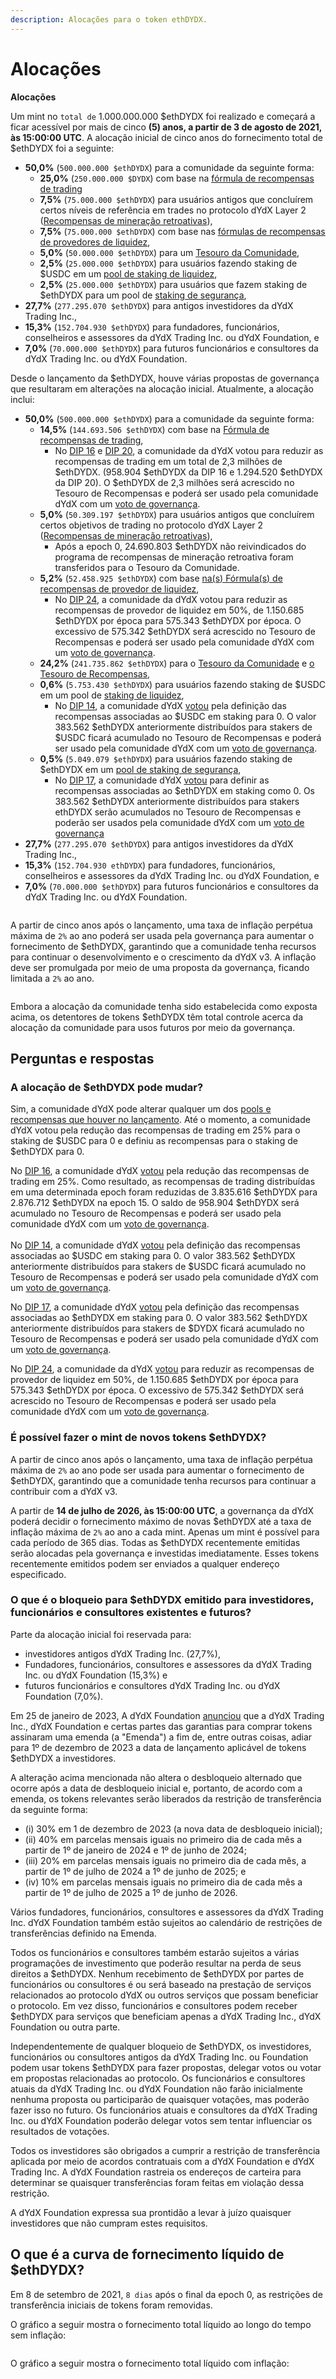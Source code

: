 ```yaml
---
description: Alocações para o token ethDYDX.
---
```


# Alocações

**Alocações**

Um mint no `total de` 1.000.000.000 $ethDYDX foi realizado e começará a ficar acessível por mais de cinco **(5) anos, a partir de 3 de agosto de 2021, às 15:00:00 UTC**. A alocação inicial de cinco anos do fornecimento total de $ethDYDX foi a seguinte:

* **50,0%** (`500.000.000 $ethDYDX`) para a comunidade da seguinte forma:
  * **25,0%** (`250.000.000 $DYDX`) com base na [fórmula de recompensas de trading](https://docs.dydx.community/dydx-governance/rewards/trading-rewards)
  * **7,5%** (`75.000.000 $ethDYDX`) para usuários antigos que concluírem certos níveis de referência em trades no protocolo dYdX Layer 2 ([Recompensas de mineração retroativas](https://docs.dydx.community/dydx-governance/rewards/retroactive-mining-rewards)),
  * **7,5%** (`75.000.000 $ethDYDX`) com base nas [fórmulas de recompensas de provedores de liquidez](https://docs.dydx.community/dydx-governance/rewards/liquidity-provider-rewards),
  * **5,0%** (`50.000.000 $ethDYDX`) para um [Tesouro da Comunidade](https://docs.dydx.community/dydx-governance/start-here/community-treasury/),
  * **2,5%** (`25.000.000 $ethDYDX`) para usuários fazendo staking de $USDC em um [pool de staking de liquidez](https://docs.dydx.community/dydx-governance/staking-pools/liquidity-staking-pool),
  * **2,5%** (`25.000.000 $ethDYDX`) para usuários que fazem staking de $ethDYDX para um pool de [staking de segurança](https://docs.dydx.community/dydx-governance/staking-pools/safety-staking-pool),
* **27,7%** (`277.295.070 $ethDYDX`) para antigos investidores da dYdX Trading Inc.,
* **15,3%** (`152.704.930 $ethDYDX`) para fundadores, funcionários, conselheiros e assessores da dYdX Trading Inc. ou dYdX Foundation, e
* **7,0%** (`70.000.000 $ethDYDX`) para futuros funcionários e consultores da dYdX Trading Inc. ou dYdX Foundation.

Desde o lançamento da $ethDYDX, houve várias propostas de governança que resultaram em alterações na alocação inicial. Atualmente, a alocação inclui:

* **50,0%** (`500.000.000 $ethDYDX`) para a comunidade da seguinte forma:
  * **14,5%** (`144.693.506 $ethDYDX`) com base na [Fórmula de recompensas de trading](https://docs.dydx.community/dydx-governance/rewards/trading-rewards),
    * No [DIP 16](https://github.com/dydxfoundation/dip/blob/master/content/dips/DIP-16.md) e [DIP 20](https://dydx.community/dashboard/proposal/11), a comunidade da dYdX votou para reduzir as recompensas de trading em um total de 2,3 milhões de $ethDYDX. (958.904 $ethDYDX da DIP 16 e 1.294.520 $ethDYDX da DIP 20). O $ethDYDX de 2,3 milhões será acrescido no Tesouro de Recompensas e poderá ser usado pela comunidade dYdX com um [voto de governança](https://docs.dydx.community/dydx-governance/voting-and-governance/governance-parameters).
  * **5,0%** (`50.309.197 $ethDYDX`) para usuários antigos que concluírem certos objetivos de trading no protocolo dYdX Layer 2 ([Recompensas de mineração retroativas](../rewards/retroactive-mining-rewards.md)),
    * Após a epoch 0, 24.690.803 $ethDYDX não reivindicados do programa de recompensas de mineração retroativa foram transferidos para o Tesouro da Comunidade.
  * **5,2%** (`52.458.925 $ethDYDX`) com base [na(s) Fórmula(s) de recompensas de provedor de liquidez](https://docs.dydx.community/dydx-governance/rewards/liquidity-provider-rewards),
    * No [DIP 24](https://github.com/dydxfoundation/dip/blob/master/content/dips/DIP-24.md), a comunidade da dYdX votou para reduzir as recompensas de provedor de liquidez em 50%, de 1.150.685 $ethDYDX por época para 575.343 $ethDYDX por época. O excessivo de 575.342 $ethDYDX será acrescido no Tesouro de Recompensas e poderá ser usado pela comunidade dYdX com um [voto de governança](https://docs.dydx.community/dydx-governance/voting-and-governance/governance-parameters).
  * **24,2%** (`241.735.862 $ethDYDX`) para o [Tesouro da Comunidade](https://docs.dydx.community/dydx-governance/start-here/community-treasury/) e [o Tesouro de Recompensas](https://docs.dydx.community/dydx-governance/start-here/rewards-treasury),
  * **0,6%** (`5.753.430 $ethDYDX`) para usuários fazendo staking de $USDC em um pool de [staking de liquidez](https://docs.dydx.community/dydx-governance/staking-pools/liquidity-staking-pool),
    *  No [DIP 14](https://github.com/dydxfoundation/dip/blob/master/content/dips/DIP-14.md), a comunidade dYdX [votou](https://dydx.community/dashboard/proposal/7) pela definição das recompensas associadas ao $USDC em staking para 0. O valor 383.562 $ethDYDX anteriormente distribuídos para stakers de $USDC ficará acumulado no Tesouro de Recompensas e poderá ser usado pela comunidade dYdX com um [voto de governança](https://docs.dydx.community/dydx-governance/voting-and-governance/governance-parameters).
  * **0,5%** (`5.049.079 $ethDYDX`) para usuários fazendo staking de $ethDYDX em um [pool de staking de segurança](https://docs.dydx.community/dydx-governance/staking-pools/safety-staking-pool),
    * No [DIP 17](https://github.com/dydxfoundation/dip/blob/master/content/dips/DIP-17.md), a comunidade dYdX [votou](https://dydx.community/dashboard/proposal/9) para definir as recompensas associadas ao $ethDYDX em staking como 0. Os 383.562 $ethDYDX anteriormente distribuídos para stakers ethDYDX serão acumulados no Tesouro de Recompensas e poderão ser usados pela comunidade dYdX com um [voto de governança](https://docs.dydx.community/dydx-governance/voting-and-governance/governance-parameters)
* **27,7%** (`277.295.070 $ethDYDX`) para antigos investidores da dYdX Trading Inc.,
* **15,3%** (`152.704.930 ethDYDX`) para fundadores, funcionários, conselheiros e assessores da dYdX Trading Inc. ou dYdX Foundation, e
* **7,0%** (`70.000.000 $ethDYDX`) para futuros funcionários e consultores da dYdX Trading Inc. ou dYdX Foundation.

<figure><img src="../.gitbook/assets/allocation 5 year.png" alt=""><figcaption></figcaption></figure>

A partir de cinco anos após o lançamento, uma taxa de inflação perpétua máxima de `2%` ao ano poderá ser usada pela governança para aumentar o fornecimento de $ethDYDX, garantindo que a comunidade tenha recursos para continuar o desenvolvimento e o crescimento da dYdX v3. A inflação deve ser promulgada por meio de uma proposta da governança, ficando limitada a `2%` ao ano.

<figure><img src="../.gitbook/assets/allocation 10 year 2% inflation (2).png" alt=""><figcaption></figcaption></figure>

Embora a alocação da comunidade tenha sido estabelecida como exposta acima, os detentores de tokens $ethDYDX têm total controle acerca da alocação da comunidade para usos futuros por meio da governança.

## **Perguntas e respostas**

### A alocação de $ethDYDX pode mudar?

Sim, a comunidade dYdX pode alterar qualquer um dos [pools e recompensas que houver no lançamento](../voting-and-governance/governance-parameters.md). Até o momento, a comunidade dYdX votou pela redução das recompensas de trading em 25% para o staking de $USDC para 0 e definiu as recompensas para o staking de $ethDYDX para 0.

No [DIP 16](https://github.com/dydxfoundation/dip/blob/master/content/dips/DIP-16.md), a comunidade dYdX [votou](https://dydx.community/dashboard/proposal/8) pela redução das recompensas de trading em 25%. Como resultado, as recompensas de trading distribuídas em uma determinada epoch foram reduzidas de 3.835.616 $ethDYDX para 2.876.712 $ethDYDX na epoch 15. O saldo de 958.904 $ethDYDX será acumulado no Tesouro de Recompensas e poderá ser usado pela comunidade dYdX com um [voto de governança](https://docs.dydx.community/dydx-governance/voting-and-governance/governance-parameters).\
\
 No [DIP 14](https://github.com/dydxfoundation/dip/blob/master/content/dips/DIP-14.md), a comunidade dYdX [votou](https://dydx.community/dashboard/proposal/7) pela definição das recompensas associadas ao $USDC em staking para 0. O valor 383.562 $ethDYDX anteriormente distribuídos para stakers de $USDC ficará acumulado no Tesouro de Recompensas e poderá ser usado pela comunidade dYdX com um [voto de governança](https://docs.dydx.community/dydx-governance/voting-and-governance/governance-parameters).

No [DIP 17](https://github.com/dydxfoundation/dip/blob/master/content/dips/DIP-17.md), a comunidade dYdX [votou](https://dydx.community/dashboard/proposal/9) pela definição das recompensas associadas ao $ethDYDX em staking para 0. O valor 383.562 $ethDYDX anteriormente distribuídos para stakers de $DYDX ficará acumulado no Tesouro de Recompensas e poderá ser usado pela comunidade dYdX com um [voto de governança](https://docs.dydx.community/dydx-governance/voting-and-governance/governance-parameters).

No [DIP 24](https://github.com/dydxfoundation/dip/blob/master/content/dips/DIP-24.md), a comunidade da dYdX [votou](https://dydx.community/dashboard/proposal/14) para reduzir as recompensas de provedor de liquidez em 50%, de 1.150.685 $ethDYDX por época para 575.343 $ethDYDX por época. O excessivo de 575.342 $ethDYDX será acrescido no Tesouro de Recompensas e poderá ser usado pela comunidade dYdX com um [voto de governança](https://docs.dydx.community/dydx-governance/voting-and-governance/governance-parameters).

### **É possível fazer o mint de novos tokens $ethDYDX?**

A partir de cinco anos após o lançamento, uma taxa de inflação perpétua máxima de `2%` ao ano pode ser usada para aumentar o fornecimento de $ethDYDX, garantindo que a comunidade tenha recursos para continuar a contribuir com a dYdX v3.

A partir de **14 de julho de 2026, às 15:00:00 UTC**, a governança da dYdX poderá decidir o fornecimento máximo de novas $ethDYDX até a taxa de inflação máxima de `2%` ao ano a cada mint. Apenas um mint é possível para cada período de 365 dias. Todas as $ethDYDX recentemente emitidas serão alocadas pela governança e investidas imediatamente. Esses tokens recentemente emitidos podem ser enviados a qualquer endereço especificado.

### **O que é o bloqueio para $ethDYDX emitido para investidores, funcionários e consultores existentes e futuros?**

Parte da alocação inicial foi reservada para:

* investidores antigos dYdX Trading Inc. (27,7%),
* Fundadores, funcionários, consultores e assessores da dYdX Trading Inc. ou dYdX Foundation (15,3%) e
* futuros funcionários e consultores dYdX Trading Inc. ou dYdX Foundation (7,0%).

Em 25 de janeiro de 2023, A dYdX Foundation [anunciou](https://dydx.foundation/blog/lock-up-extension) que a dYdX Trading Inc., dYdX Foundation e certas partes das garantias para comprar tokens assinaram uma emenda (a "Emenda") a fim de, entre outras coisas, adiar para 1º de dezembro de 2023 a data de lançamento aplicável de tokens $ethDYDX a investidores.

A alteração acima mencionada não altera o desbloqueio alternado que ocorre após a data de desbloqueio inicial e, portanto, de acordo com a emenda, os tokens relevantes serão liberados da restrição de transferência da seguinte forma:

* (i) 30% em 1 de dezembro de 2023 (a nova data de desbloqueio inicial);
* (ii) 40% em parcelas mensais iguais no primeiro dia de cada mês a partir de 1º de janeiro de 2024 e 1º de junho de 2024;
* (iii) 20% em parcelas mensais iguais no primeiro dia de cada mês, a partir de 1º de julho de 2024 a 1º de junho de 2025; e
* (iv) 10% em parcelas mensais iguais no primeiro dia de cada mês a partir de 1º de julho de 2025 a 1º de junho de 2026.

Vários fundadores, funcionários, consultores e assessores da dYdX Trading Inc. dYdX Foundation também estão sujeitos ao calendário de restrições de transferências definido na Emenda.

Todos os funcionários e consultores também estarão sujeitos a várias programações de investimento que poderão resultar na perda de seus direitos a $ethDYDX. Nenhum recebimento de $ethDYDX por partes de funcionários ou consultores é ou será baseado na prestação de serviços relacionados ao protocolo dYdX ou outros serviços que possam beneficiar o protocolo. Em vez disso, funcionários e consultores podem receber $ethDYDX para serviços que beneficiam apenas a dYdX Trading Inc., dYdX Foundation ou outra parte.

Independentemente de qualquer bloqueio de $ethDYDX, os investidores, funcionários ou consultores antigos da dYdX Trading Inc. ou Foundation podem usar tokens $ethDYDX para fazer propostas, delegar votos ou votar em propostas relacionadas ao protocolo. Os funcionários e consultores atuais da dYdX Trading Inc. ou dYdX Foundation não farão inicialmente nenhuma proposta ou participarão de quaisquer votações, mas poderão fazer isso no futuro. Os funcionários atuais e consultores da dYdX Trading Inc. ou dYdX Foundation poderão delegar votos sem tentar influenciar os resultados de votações.

Todos os investidores são obrigados a cumprir a restrição de transferência aplicada por meio de acordos contratuais com a dYdX Foundation e dYdX Trading Inc. A dYdX Foundation rastreia os endereços de carteira para determinar se quaisquer transferências foram feitas em violação dessa restrição.

A dYdX Foundation expressa sua prontidão a levar à juízo quaisquer investidores que não cumpram estes requisitos.

## O que é a curva de fornecimento líquido de $ethDYDX?

Em 8 de setembro de 2021, `8 dias` após o final da epoch 0, as restrições de transferência iniciais de tokens foram removidas.

O gráfico a seguir mostra o fornecimento total líquido ao longo do tempo sem inflação:

<figure><img src="../.gitbook/assets/liquid-supply-total-issuance.png" alt=""><figcaption></figcaption></figure>

O gráfico a seguir mostra o fornecimento total líquido com inflação:

<figure><img src="../.gitbook/assets/liquid-supply-total issuance-2%-inflation.png" alt=""><figcaption></figcaption></figure>
